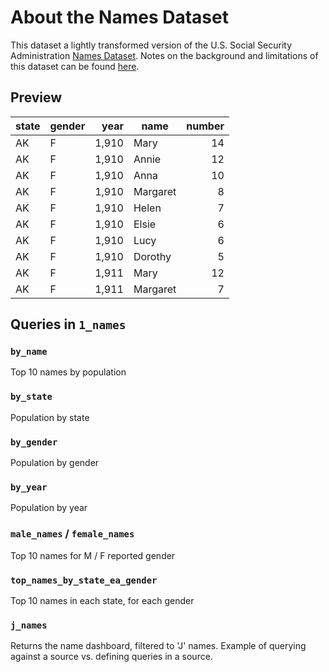 # About the Names Dataset

This dataset a lightly transformed version of the U.S. Social Security Administration [Names Dataset](https://catalog.data.gov/dataset/baby-names-from-social-security-card-applications-national-data). Notes on the background and limitations of this dataset can be found [here](https://www.ssa.gov/oact/babynames/background.html).

## Preview

| state | gender |  year | name     | number |
|-------|--------|------:|----------|-------:|
| AK    | F      | 1,910 | Mary     |     14 |
| AK    | F      | 1,910 | Annie    |     12 |
| AK    | F      | 1,910 | Anna     |     10 |
| AK    | F      | 1,910 | Margaret |      8 |
| AK    | F      | 1,910 | Helen    |      7 |
| AK    | F      | 1,910 | Elsie    |      6 |
| AK    | F      | 1,910 | Lucy     |      6 |
| AK    | F      | 1,910 | Dorothy  |      5 |
| AK    | F      | 1,911 | Mary     |     12 |
| AK    | F      | 1,911 | Margaret |      7 |


## Queries in `1_names`

### <!--malloy-query model="./1_names.malloy" source="names" query="by_name"--> `by_name`
Top 10 names by population

### <!--malloy-query model="./1_names.malloy" source="names" query="by_state"--> `by_state`
Population by state

### <!--malloy-query model="./1_names.malloy" source="names" query="by_gender"--> `by_gender`
Population by gender

### <!--malloy-query model="./1_names.malloy" source="names" query="by_year"--> `by_year`
Population by year

### <!--malloy-query model="./1_names.malloy" source="names" query="male_names"--> `male_names` / <!--malloy-query model="./1_names.malloy" source="names" query="male_names"--> `female_names`
Top 10 names for M / F reported gender

### <!--malloy-query model="./1_names.malloy" source="names" query="top_names_by_state_ea_gender"--> `top_names_by_state_ea_gender`
Top 10 names in each state, for each gender

### `j_names`
Returns the name dashboard, filtered to 'J' names. Example of querying against a source vs. defining queries in a source.
